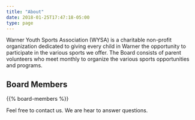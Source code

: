 ```yaml
---
title: "About"
date: 2018-01-25T17:47:18-05:00
type: page
---
```


Warner Youth Sports Association (WYSA) is a charitable non-profit organization dedicated to giving every child in Warner the opportunity to participate in the various sports we offer. The Board consists of parent volunteers who meet monthly to organize the various sports opportunities and programs.

## Board Members

{{% board-members %}}

Feel free to contact us. We are hear to answer questions.